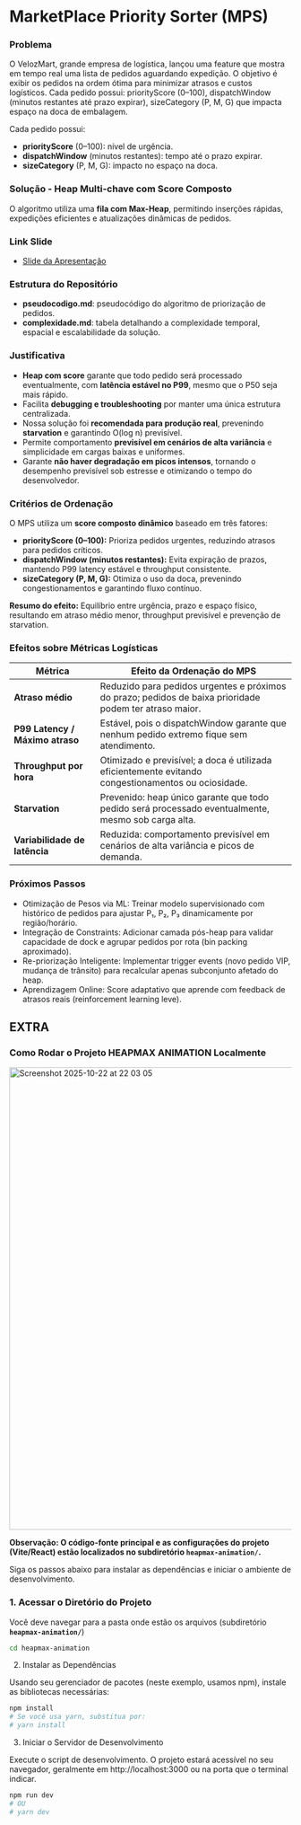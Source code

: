 # MarketPlace Priority Sorter (MPS)
### Problema
O VelozMart, grande empresa de logística, lançou uma feature que mostra em tempo real uma lista de pedidos aguardando expedição.
O objetivo é exibir os pedidos na ordem ótima para minimizar atrasos e custos logísticos. Cada pedido possui: priorityScore (0–100),
dispatchWindow (minutos restantes até prazo expirar), sizeCategory (P, M, G) que impacta espaço na doca de embalagem.

Cada pedido possui:
- **priorityScore** (0–100): nível de urgência.
- **dispatchWindow** (minutos restantes): tempo até o prazo expirar.
- **sizeCategory** (P, M, G): impacto no espaço na doca.

### Solução - Heap Multi-chave com Score Composto
O algoritmo utiliza uma **fila com Max-Heap**, permitindo inserções rápidas, expedições eficientes e atualizações dinâmicas de pedidos.

### Link Slide
- [Slide da Apresentação](https://www.canva.com/design/DAG2hKkwdes/WYA6WvEpd3yX-v2TeLRarw/view?utm_content=DAG2hKkwdes&utm_campaign=designshare&utm_medium=link2&utm_source=uniquelinks&utlId=h8a856a9e5b)

### Estrutura do Repositório

- **pseudocodigo.md**: pseudocódigo do algoritmo de priorização de pedidos.
- **complexidade.md**: tabela detalhando a complexidade temporal, espacial e escalabilidade da solução.

### Justificativa
- **Heap com score** garante que todo pedido será processado eventualmente, com **latência estável no P99**, mesmo que o P50 seja mais rápido.  
- Facilita **debugging e troubleshooting** por manter uma única estrutura centralizada.  
- Nossa solução foi **recomendada para produção real**, prevenindo **starvation** e garantindo O(log n) previsível.  
- Permite comportamento **previsível em cenários de alta variância** e simplicidade em cargas baixas e uniformes.  
- Garante **não haver degradação em picos intensos**, tornando o desempenho previsível sob estresse e otimizando o tempo do desenvolvedor.

### Critérios de Ordenação

O MPS utiliza um **score composto dinâmico** baseado em três fatores:

- **priorityScore (0–100):** Prioriza pedidos urgentes, reduzindo atrasos para pedidos críticos.  
- **dispatchWindow (minutos restantes):** Evita expiração de prazos, mantendo P99 latency estável e throughput consistente.  
- **sizeCategory (P, M, G):** Otimiza o uso da doca, prevenindo congestionamentos e garantindo fluxo contínuo.  

**Resumo do efeito:** Equilíbrio entre urgência, prazo e espaço físico, resultando em atraso médio menor, throughput previsível e prevenção de starvation.


### Efeitos sobre Métricas Logísticas

| Métrica                        | Efeito da Ordenação do MPS                                                                                  |
|--------------------------------|-------------------------------------------------------------------------------------------------------------|
| **Atraso médio**               | Reduzido para pedidos urgentes e próximos do prazo; pedidos de baixa prioridade podem ter atraso maior.   |
| **P99 Latency / Máximo atraso** | Estável, pois o dispatchWindow garante que nenhum pedido extremo fique sem atendimento.                     |
| **Throughput por hora**        | Otimizado e previsível; a doca é utilizada eficientemente evitando congestionamentos ou ociosidade.       |
| **Starvation**                 | Prevenido: heap único garante que todo pedido será processado eventualmente, mesmo sob carga alta.       |
| **Variabilidade de latência**  | Reduzida: comportamento previsível em cenários de alta variância e picos de demanda.                       |

### Próximos Passos
- Otimização de Pesos via ML: Treinar modelo supervisionado com histórico de pedidos para ajustar P₁, P₂, P₃ dinamicamente por região/horário.
- Integração de Constraints: Adicionar camada pós-heap para validar capacidade de dock e agrupar pedidos por rota (bin packing aproximado).
- Re-priorização Inteligente: Implementar trigger events (novo pedido VIP, mudança de trânsito) para recalcular apenas subconjunto afetado do heap.
- Aprendizagem Online: Score adaptativo que aprende com feedback de atrasos reais (reinforcement learning leve).

## EXTRA
###  Como Rodar o Projeto HEAPMAX ANIMATION Localmente
<img width="1223" height="824" alt="Screenshot 2025-10-22 at 22 03 05" src="https://github.com/user-attachments/assets/728ff5f3-5454-47e8-a1a9-ca2d3343ea0a" />

**Observação: O código-fonte principal e as configurações do projeto (Vite/React) estão localizados no subdiretório **`heapmax-animation/`**.**

Siga os passos abaixo para instalar as dependências e iniciar o ambiente de desenvolvimento.

### 1. Acessar o Diretório do Projeto

Você deve navegar para a pasta onde estão os arquivos (subdiretório **`heapmax-animation/`**)

```bash
cd heapmax-animation
```
2. Instalar as Dependências

Usando seu gerenciador de pacotes (neste exemplo, usamos npm), instale as bibliotecas necessárias:

```bash
npm install
# Se você usa yarn, substitua por:
# yarn install
```

3. Iniciar o Servidor de Desenvolvimento

Execute o script de desenvolvimento. O projeto estará acessível no seu navegador, geralmente em http://localhost:3000 ou na porta que o terminal indicar.
```bash
npm run dev
# OU
# yarn dev
```
